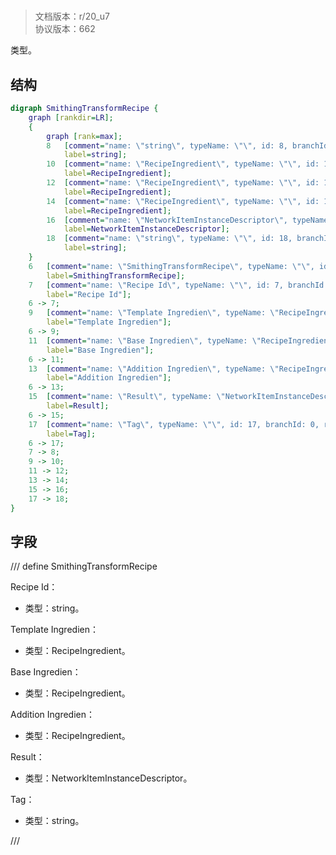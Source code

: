 # <!-- md:samp SmithingTransformRecipe -->

> 文档版本：r/20_u7<br/>协议版本：662

<!-- md:samp SmithingTransformRecipe -->类型。

## 结构

```dot
digraph SmithingTransformRecipe {
	graph [rankdir=LR];
	{
		graph [rank=max];
		8	[comment="name: \"string\", typeName: \"\", id: 8, branchId: 0, recurseId: -1, attributes: 512, notes: \"\"",
			label=string];
		10	[comment="name: \"RecipeIngredient\", typeName: \"\", id: 10, branchId: 0, recurseId: -1, attributes: 512, notes: \"\"",
			label=RecipeIngredient];
		12	[comment="name: \"RecipeIngredient\", typeName: \"\", id: 12, branchId: 0, recurseId: -1, attributes: 512, notes: \"\"",
			label=RecipeIngredient];
		14	[comment="name: \"RecipeIngredient\", typeName: \"\", id: 14, branchId: 0, recurseId: -1, attributes: 512, notes: \"\"",
			label=RecipeIngredient];
		16	[comment="name: \"NetworkItemInstanceDescriptor\", typeName: \"\", id: 16, branchId: 0, recurseId: -1, attributes: 512, notes: \"\"",
			label=NetworkItemInstanceDescriptor];
		18	[comment="name: \"string\", typeName: \"\", id: 18, branchId: 0, recurseId: -1, attributes: 512, notes: \"\"",
			label=string];
	}
	6	[comment="name: \"SmithingTransformRecipe\", typeName: \"\", id: 6, branchId: 0, recurseId: -1, attributes: 0, notes: \"\"",
		label=SmithingTransformRecipe];
	7	[comment="name: \"Recipe Id\", typeName: \"\", id: 7, branchId: 0, recurseId: -1, attributes: 0, notes: \"\"",
		label="Recipe Id"];
	6 -> 7;
	9	[comment="name: \"Template Ingredien\", typeName: \"RecipeIngredient\", id: 9, branchId: 0, recurseId: -1, attributes: 256, notes: \"\"",
		label="Template Ingredien"];
	6 -> 9;
	11	[comment="name: \"Base Ingredien\", typeName: \"RecipeIngredient\", id: 11, branchId: 0, recurseId: -1, attributes: 256, notes: \"\"",
		label="Base Ingredien"];
	6 -> 11;
	13	[comment="name: \"Addition Ingredien\", typeName: \"RecipeIngredient\", id: 13, branchId: 0, recurseId: -1, attributes: 256, notes: \"\"",
		label="Addition Ingredien"];
	6 -> 13;
	15	[comment="name: \"Result\", typeName: \"NetworkItemInstanceDescriptor\", id: 15, branchId: 0, recurseId: -1, attributes: 256, notes: \"\"",
		label=Result];
	6 -> 15;
	17	[comment="name: \"Tag\", typeName: \"\", id: 17, branchId: 0, recurseId: -1, attributes: 0, notes: \"\"",
		label=Tag];
	6 -> 17;
	7 -> 8;
	9 -> 10;
	11 -> 12;
	13 -> 14;
	15 -> 16;
	17 -> 18;
}

```

## 字段

/// define
SmithingTransformRecipe

Recipe Id：<!-- md:samp string -->

- 类型：string。

Template Ingredien：[<!-- md:samp RecipeIngredient -->](refs/protocols/types/RecipeIngredient.md)

- 类型：RecipeIngredient。

Base Ingredien：[<!-- md:samp RecipeIngredient -->](refs/protocols/types/RecipeIngredient.md)

- 类型：RecipeIngredient。

Addition Ingredien：[<!-- md:samp RecipeIngredient -->](refs/protocols/types/RecipeIngredient.md)

- 类型：RecipeIngredient。

Result：[<!-- md:samp NetworkItemInstanceDescriptor -->](refs/protocols/types/NetworkItemInstanceDescriptor.md)

- 类型：NetworkItemInstanceDescriptor。

Tag：<!-- md:samp string -->

- 类型：string。


///

